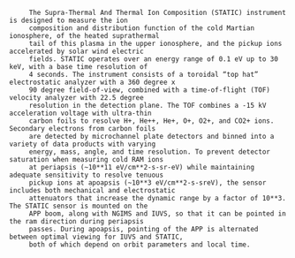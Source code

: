 
         The Supra-Thermal And Thermal Ion Composition (STATIC) instrument is designed to measure the ion 
         composition and distribution function of the cold Martian ionosphere, of the heated suprathermal 
         tail of this plasma in the upper ionosphere, and the pickup ions accelerated by solar wind electric 
         fields. STATIC operates over an energy range of 0.1 eV up to 30 keV, with a base time resolution of 
         4 seconds. The instrument consists of a toroidal “top hat” electrostatic analyzer with a 360 degree x 
         90 degree field-of-view, combined with a time-of-flight (TOF) velocity analyzer with 22.5 degree 
         resolution in the detection plane. The TOF combines a -15 kV acceleration voltage with ultra-thin 
         carbon foils to resolve H+, He++, He+, O+, O2+, and CO2+ ions. Secondary electrons from carbon foils 
         are detected by microchannel plate detectors and binned into a variety of data products with varying 
         energy, mass, angle, and time resolution. To prevent detector saturation when measuring cold RAM ions 
         at periapsis (~10**11 eV/cm**2-s-sr-eV) while maintaining adequate sensitivity to resolve tenuous 
         pickup ions at apoapsis (~10**3 eV/cm**2-s-sreV), the sensor includes both mechanical and electrostatic 
         attenuators that increase the dynamic range by a factor of 10**3. The STATIC sensor is mounted on the 
         APP boom, along with NGIMS and IUVS, so that it can be pointed in the ram direction during periapsis 
         passes. During apoapsis, pointing of the APP is alternated between optimal viewing for IUVS and STATIC,
         both of which depend on orbit parameters and local time. 
      